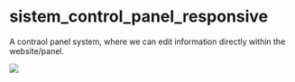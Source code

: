 # sistem_control_panel_responsive
 A contraol panel system, where we can edit information directly within the website/panel.

![](Capa.png)
